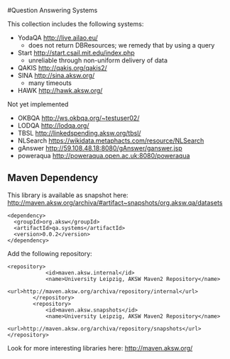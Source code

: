 #Question Answering Systems

This collection includes the following systems:
* YodaQA http://live.ailao.eu/
	* does not return DBResources; we remedy that by using a query 
* Start http://start.csail.mit.edu/index.php
	* unreliable through non-uniform delivery of data 
* QAKIS http://qakis.org/qakis2/
* SINA http://sina.aksw.org/
	* many timeouts 
* HAWK http://hawk.aksw.org/

Not yet implemented
* OKBQA http://ws.okbqa.org/~testuser02/ 
* LODQA http://lodqa.org/
* TBSL http://linkedspending.aksw.org/tbsl/
* NLSearch https://wikidata.metaphacts.com/resource/NLSearch
* gAnswer http://59.108.48.18:8080/gAnswer/ganswer.jsp
* poweraqua http://poweraqua.open.ac.uk:8080/poweraqua


## Maven Dependency
This library is available as snapshot here: http://maven.aksw.org/archiva/#artifact~snapshots/org.aksw.qa/datasets

```
<dependency>
  <groupId>org.aksw</groupId>
  <artifactId>qa.systems</artifactId>
  <version>0.0.2</version>
</dependency>
```
Add the following repository:
```
<repository>
			<id>maven.aksw.internal</id>
			<name>University Leipzig, AKSW Maven2 Repository</name>
			<url>http://maven.aksw.org/archiva/repository/internal</url>
		</repository>
		<repository>
			<id>maven.aksw.snapshots</id>
			<name>University Leipzig, AKSW Maven2 Repository</name>
			<url>http://maven.aksw.org/archiva/repository/snapshots</url>
</repository>
```

Look for more interesting libraries here: http://maven.aksw.org/
